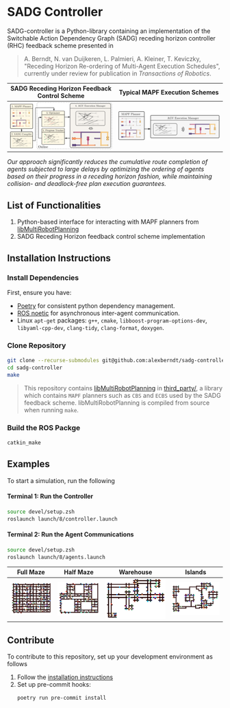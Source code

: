 # SADG Controller

SADG-controller is a Python-library
  containing an implementation of the
  Switchable Action Dependency Graph (SADG)
  receding horizon controller (RHC) feedback scheme
  presented in

> A. Berndt, N. van Duijkeren, L. Palmieri, A. Kleiner, T. Keviczky, "Receding Horizon Re-ordering of Multi-Agent Execution Schedules", currently under review for publication in _Transactions of Robotics_.

SADG Receding Horizon Feedback Control Scheme | Typical MAPF Execution Schemes |
:-------------------------:|:-------------------------:|
![](.github/diagrams/feedback_diagram.svg)| ![](.github/diagrams/typical_mapf_scheme.svg) |

_Our approach significantly reduces the cumulative route completion of agents subjected to large delays by optimizing the ordering of agents based on their progress in a receding horizon fashion, while maintaining collision- and deadlock-free plan execution guarantees._

## List of Functionalities

1. Python-based interface for interacting with MAPF planners from [libMultiRobotPlanning](https://github.com/whoenig/libMultiRobotPlanning)
2. SADG Receding Horizon feedback control scheme implementation

## Installation Instructions

### Install Dependencies

First, ensure you have:

- [Poetry](https://python-poetry.org/docs/master/#installing-with-the-official-installer) for consistent python dependency management.
- [ROS noetic](http://wiki.ros.org/noetic/Installation/Ubuntu) for asynchronous inter-agent communication.
- Linux `apt-get` packages: `g++`, `cmake`, `libboost-program-options-dev`, `libyaml-cpp-dev`, `clang-tidy`, `clang-format`, `doxygen`.

### Clone Repository

```bash
git clone --recurse-submodules git@github.com:alexberndt/sadg-controller.git
cd sadg-controller
make
```

> This repository contains [libMultiRobotPlanning](https://github.com/whoenig/libMultiRobotPlanning) in [third_party/](third_party/libMultiRobotPlanning/), a library which contains `MAPF` planners such as `CBS` and `ECBS` used by the SADG feedback scheme. libMultiRobotPlanning is compiled from source when running `make`.

### Build the ROS Packge

```bash
catkin_make
```

## Examples

To start a simulation, run the following



#### Terminal 1: Run the Controller
```bash
source devel/setup.zsh
roslaunch launch/8/controller.launch
```

#### Terminal 2: Run the Agent Communications
```bash
source devel/setup.zsh
roslaunch launch/8/agents.launch
```

Full Maze             |  Half Maze |  Warehouse |  Islands
:-------------------------:|:-------------------------:|:-------------------------:|:-------------------------:
![Full Maze](.github/diagrams/full_maze.svg)  |  ![Half Maze](.github/diagrams/half_maze.svg) | ![Half Maze](.github/diagrams/warehouse.svg) | ![Half Maze](.github/diagrams/islands.svg)

## Contribute

To contribute to this repository, set up your development environment as follows

1. Follow the [installation instructions](#installation-instruction)
2. Set up pre-commit hooks:
    ```bash
    poetry run pre-commit install
    ```

